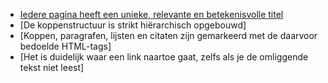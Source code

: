 - [Iedere pagina heeft een unieke, relevante en betekenisvolle titel](paginatitels)
- [De koppenstructuur is strikt hiërarchisch opgebouwd]
- [Koppen, paragrafen, lijsten en citaten zijn gemarkeerd met de daarvoor bedoelde HTML-tags]
- [Het is duidelijk waar een link naartoe gaat, zelfs als je de omliggende tekst niet leest]
